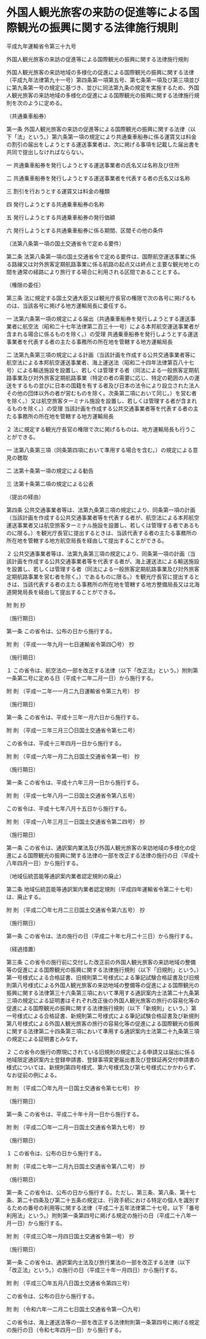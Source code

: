 # 外国人観光旅客の来訪の促進等による国際観光の振興に関する法律施行規則

平成九年運輸省令第三十九号

外国人観光旅客の来訪の促進等による国際観光の振興に関する法律施行規則

外国人観光旅客の来訪地域の多様化の促進による国際観光の振興に関する法律（平成九年法律第九十一号）第四条第一項第五号、第七条第一項及び第三項並びに第九条第一号の規定に基づき、並びに同法第九条の規定を実施するため、外国人観光旅客の来訪地域の多様化の促進による国際観光の振興に関する法律施行規則を次のように定める。

（共通乗車船券）

第一条 外国人観光旅客の来訪の促進等による国際観光の振興に関する法律（以下「法」という。）第六条第一項の規定により共通乗車船券に係る運賃又は料金の割引の届出をしようとする運送事業者は、次に掲げる事項を記載した届出書を共同で提出しなければならない。

一 共通乗車船券を発行しようとする運送事業者の氏名又は名称及び住所

二 共通乗車船券を発行しようとする運送事業者を代表する者の氏名又は名称

三 割引を行おうとする運賃又は料金の種類

四 発行しようとする共通乗車船券の名称

五 発行しようとする共通乗車船券の発行価額

六 発行しようとする共通乗車船券に係る期間、区間その他の条件

（法第八条第一項の国土交通省令で定める要件）

第二条 法第八条第一項の国土交通省令で定める要件は、国際航空運送事業に係る路線又は対外旅客定期航路事業に係る航路の起点又は終点と主要な観光地との間を通常の経路により旅行する場合に利用される区間であることとする。

（権限の委任）

第三条 法に規定する国土交通大臣又は観光庁長官の権限で次の各号に掲げるものは、当該各号に掲げる地方運輸局長に委任する。

一 法第六条第一項の規定による届出（共通乗車船券を発行しようとする運送事業者に航空法（昭和二十七年法律第二百三十一号）による本邦航空運送事業者が含まれる場合に係るものを除く。）の受理 共通乗車船券を発行しようとする運送事業者を代表する者の主たる事務所の所在地を管轄する地方運輸局長

二 法第九条第三項の規定による計画（当該計画を作成する公共交通事業者等に航空法による本邦航空運送事業者、海上運送法（昭和二十四年法律第百八十七号）による輸送施設を設置し、若しくは管理する者（同法による一般旅客定期航路事業及び対外旅客定期航路事業（特定の者の需要に応じ、特定の範囲の人の運送をするもの並びに日本の国籍を有する者及び日本の法令により設立された法人その他の団体以外の者が営むものを除く。次条第二項において同じ。）を営む者を除く。）又は航空旅客ターミナル施設を設置し、若しくは管理する者が含まれるものを除く。）の受理 当該計画を作成する公共交通事業者等を代表する者の主たる事務所の所在地を管轄する地方運輸局長

２ 法に規定する観光庁長官の権限で次に掲げるものは、地方運輸局長も行うことができる。

一 法第八条第三項（同条第四項において準用する場合を含む。）の規定による意見の聴取

二 法第十条第一項の規定による勧告

三 法第十条第二項の規定による公表

（提出の経由）

第四条 公共交通事業者等は、法第九条第三項の規定により、同条第一項の計画（当該計画を作成する公共交通事業者等を代表する者が、航空法による本邦航空運送事業者又は航空旅客ターミナル施設を設置し、若しくは管理する者であるものに限る。）を観光庁長官に提出するときは、当該代表する者の主たる事務所の所在地を管轄する地方航空局長を経由して提出することができる。

２ 公共交通事業者等は、法第九条第三項の規定により、同条第一項の計画（当該計画を作成する公共交通事業者等を代表する者が、海上運送法による輸送施設を設置し、若しくは管理する者（同法による一般旅客定期航路事業及び対外旅客定期航路事業を営む者を除く。）であるものに限る。）を観光庁長官に提出するときは、当該代表する者の主たる事務所の所在地を管轄する地方整備局長又は北海道開発局長を経由して提出することができる。

附 則 抄

（施行期日）

第一条 この省令は、公布の日から施行する。

附 則 （平成一一年九月一七日運輸省令第四〇号） 抄

（施行期日）

１ この省令は、航空法の一部を改正する法律（以下「改正法」という。）附則第一条第二号に定める日（平成十二年二月一日）から施行する。

附 則 （平成一二年一一月二九日運輸省令第三九号） 抄

（施行期日）

第一条 この省令は、平成十三年一月六日から施行する。

附 則 （平成一三年三月三〇日国土交通省令第七二号）

この省令は、平成十三年四月一日から施行する。

附 則 （平成一六年一月二九日国土交通省令第一号） 抄

（施行期日）

第一条 この省令は、平成十六年三月一日から施行する。

附 則 （平成一七年八月一二日国土交通省令第八五号）

この省令は、平成十七年八月十五日から施行する。

附 則 （平成一八年三月三一日国土交通省令第二四号） 抄

（施行期日）

第一条 この省令は、通訳案内業法及び外国人観光旅客の来訪地域の多様化の促進による国際観光の振興に関する法律の一部を改正する法律の施行の日（平成十八年四月一日）から施行する。

（地域伝統芸能等通訳案内業者認定規則の廃止）

第二条 地域伝統芸能等通訳案内業者認定規則（平成四年運輸省令第二十七号）は、廃止する。

附 則 （平成二〇年七月二三日国土交通省令第六五号） 抄

（施行期日）

第一条 この省令は、法の施行の日（平成二十年七月二十三日）から施行する。

（経過措置）

第三条 この省令の施行前に交付した改正前の外国人観光旅客の来訪地域の整備等の促進による国際観光の振興に関する法律施行規則（以下「旧規則」という。）第一号様式による合格証書、旧規則第二号様式による筆記試験合格証書及び旧規則第八号様式による外国人観光旅客の来訪地域の整備等の促進による国際観光の振興に関する法律第三十六条第三項において準用する通訳案内士法第二十九条第三項の規定による証明書はそれぞれ改正後の外国人観光旅客の旅行の容易化等の促進による国際観光の振興に関する法律施行規則（以下「新規則」という。）第一号様式による合格証書、新規則第二号様式による筆記試験合格証書及び新規則第八号様式による外国人観光旅客の旅行の容易化等の促進による国際観光の振興に関する法律第二十四条第三項において準用する通訳案内士法第二十九条第三項の規定による証明書とみなす。

２ この省令の施行の際現にされている旧規則の規定による申請又は届出に係る地域限定通訳案内士登録申請書、登録事項変更届出書及び登録証再交付申請書の様式については、新規則第四号様式、第六号様式及び第七号様式にかかわらず、なお従前の例による。

附 則 （平成二〇年九月一日国土交通省令第七七号） 抄

（施行期日）

第一条 この省令は、平成二十年十月一日から施行する。

附 則 （平成二〇年一二月一日国土交通省令第九七号） 抄

（施行期日）

１ この省令は、公布の日から施行する。

附 則 （平成二七年一二月九日国土交通省令第八二号） 抄

（施行期日）

第一条 この省令は、公布の日から施行する。ただし、第三条、第八条、第十七条、第二十四条及び第二十五条の規定は、行政手続における特定の個人を識別するための番号の利用等に関する法律（平成二十五年法律第二十七号。以下「番号利用法」という。）附則第一条第四号に掲げる規定の施行の日（平成二十八年一月一日）から施行する。

附 則 （平成三〇年一月四日国土交通省令第一号） 抄

（施行期日）

第一条 この省令は、通訳案内士法及び旅行業法の一部を改正する法律（以下「改正法」という。）の施行の日（平成三十年一月四日）から施行する。

附 則 （平成三〇年五月八日国土交通省令第四三号）

この省令は、公布の日から施行する。

附 則 （令和六年一二月二七日国土交通省令第一〇九号）

この省令は、海上運送法等の一部を改正する法律附則第一条第四号に掲げる規定の施行の日（令和七年四月一日）から施行する。
